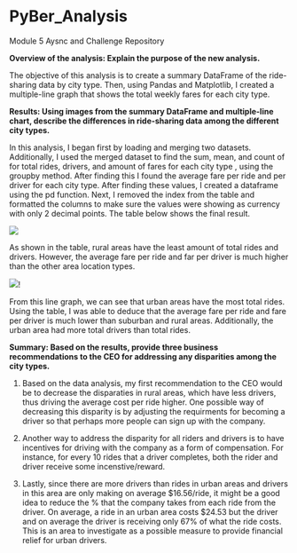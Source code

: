 # PyBer_Analysis
Module 5 Aysnc and Challenge Repository 

**Overview of the analysis: Explain the purpose of the new analysis.**

The objective of this analysis is to create a summary DataFrame of the ride-sharing data by city type. Then, using Pandas and Matplotlib, I created a multiple-line graph that shows the total weekly fares for each city type. 


**Results: Using images from the summary DataFrame and multiple-line chart, describe the differences in ride-sharing data among the different city types.**

In this analysis, I began first by loading and merging two datasets. Additionally, I used the merged dataset to find the sum, mean, and count of for total rides, drivers, and amount of fares for each city type , using the groupby method. After finding this I found the average fare per ride and per driver for each city type. After finding these values, I created a dataframe using the pd function. Next, I removed the index from the table and formatted the columns to make sure the values were showing as currency with only 2 decimal points. The table below shows the final result.

 ![](2022-02-05-22-20-51.png) 

As shown in the table, rural areas have the least amount of total rides and drivers. However, the average fare per ride and far per driver is much higher than the other area location types. 

 ![](2022-02-05-22-21-27.png)!

From this line graph, we can see that urban areas have the most total rides. Using the table, I was able to deduce that the average fare per ride and fare per driver is much lower than suburban and rural areas. Additionally, the urban area had more total drivers than total rides. 

**Summary: Based on the results, provide three business recommendations to the CEO for addressing any disparities among the city types.**

1. Based on the data analysis, my first recommendation to the CEO would be to decrease the disparaties in rural areas, which have less drivers, thus driving the average cost per ride higher. One possible way of decreasing this disparity is by adjusting the requirments for becoming a driver so that perhaps more people can sign up with the company.

2. Another way to address the disparity for all riders and drivers is to have incentives for driving with the company as a form of compensation. For instance, for every 10 rides that a driver completes, both the rider and driver receive some incenstive/reward.

3. Lastly, since there are more drivers than rides in urban areas and drivers in this area are only making on average $16.56/ride, it might be a good idea to reduce the % that the company takes from each ride from the driver. On average, a ride in an urban area costs $24.53 but the driver and on average the driver is receiving only 67% of what the ride costs. This is an area to investigate as a possible measure to provide financial relief for urban drivers. 
